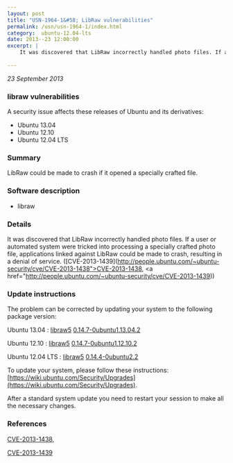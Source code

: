 ```yaml
---
layout: post
title: "USN-1964-1&#58; LibRaw vulnerabilities"
permalink: /usn/usn-1964-1/index.html
category:  ubuntu-12.04-lts
date: 2013--23 12:00:00
excerpt: |
    It was discovered that LibRaw incorrectly handled photo files. If a user or automated system were tricked into processing a specially crafted photo file, applications linked against LibRaw could be made to crash, resulting in a denial of service. ([CVE-2013-1439](http://people.ubuntu.com/~ubuntu-security/cve/CVE-2013-1438">CVE-2013-1438</a>, <a href="http://people.ubuntu.com/~ubuntu-security/cve/CVE-2013-1439)) 
    
--- 
```

 
 

*23 September 2013*

### libraw vulnerabilities

A security issue affects these releases of Ubuntu and its derivatives:

* Ubuntu 13.04
* Ubuntu 12.10
* Ubuntu 12.04 LTS

### Summary

LibRaw could be made to crash if it opened a specially crafted file. 

### Software description

* libraw 

### Details

It was discovered that LibRaw incorrectly handled photo files. If a user or automated system were tricked into processing a specially crafted photo file, applications linked against LibRaw could be made to crash, resulting in a denial of service. ([CVE-2013-1439](http://people.ubuntu.com/~ubuntu-security/cve/CVE-2013-1438">CVE-2013-1438</a>, <a href="http://people.ubuntu.com/~ubuntu-security/cve/CVE-2013-1439)) 

### Update instructions

The problem can be corrected by updating your system to the following package version:

Ubuntu 13.04
 : [libraw5](https://launchpad.net/ubuntu/+source/libraw) <span> [0.14.7-0ubuntu1.13.04.2](https://launchpad.net/ubuntu/+source/libraw/0.14.7-0ubuntu1.13.04.2) </span> 

Ubuntu 12.10
 : [libraw5](https://launchpad.net/ubuntu/+source/libraw) <span> [0.14.7-0ubuntu1.12.10.2](https://launchpad.net/ubuntu/+source/libraw/0.14.7-0ubuntu1.12.10.2) </span> 

Ubuntu 12.04 LTS
 : [libraw5](https://launchpad.net/ubuntu/+source/libraw) <span> [0.14.4-0ubuntu2.2](https://launchpad.net/ubuntu/+source/libraw/0.14.4-0ubuntu2.2) </span> 

To update your system, please follow these instructions: [https://wiki.ubuntu.com/Security/Upgrades](https://wiki.ubuntu.com/Security/Upgrades).

After a standard system update you need to restart your session to make all the necessary changes. 

### References

 
 [CVE-2013-1438](http://people.ubuntu.com/~ubuntu-security/cve/CVE-2013-1438), 

 [CVE-2013-1439](http://people.ubuntu.com/~ubuntu-security/cve/CVE-2013-1439)
 

